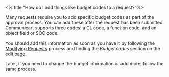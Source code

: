 <% title "How do I add things like budget codes to a request?"%>

Many requests require you to add specific budget codes as part of the approval process. You can add these after the request has been submitted. Communicart supports three codes: a CL code, a function code, and an object field or SOC code.

You should add this information as soon as you have it by following the [Modifying Requests](./modifying_requests) process and finding the _Budget codes_ section on the edit page.

Later, if you need to change the budget information or add more, follow the same process.
